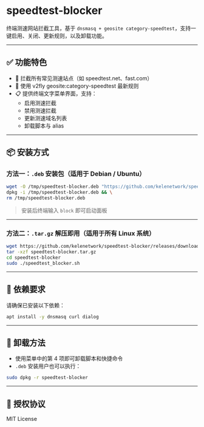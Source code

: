 
# speedtest-blocker

终端测速网站拦截工具，基于 `dnsmasq + geosite category-speedtest`，支持一键启用、关闭、更新规则，以及卸载功能。

---

## ✅ 功能特色

- 📶 拦截所有常见测速站点（如 speedtest.net、fast.com）
- 🔧 使用 v2fly geosite:category-speedtest 最新规则
- 📋 提供终端文字菜单界面，支持：
  - 启用测速拦截
  - 禁用测速拦截
  - 更新测速域名列表
  - 卸载脚本与 alias

---

## 📦 安装方式

### 方法一：`.deb` 安装包（适用于 Debian / Ubuntu）

```bash
wget -O /tmp/speedtest-blocker.deb "https://github.com/kelenetwork/speedtest-blocker/releases/download/v1.1/speedtest-blocker_1.1_all.deb" && \
dpkg -i /tmp/speedtest-blocker.deb && \
rm /tmp/speedtest-blocker.deb
```

> 安装后终端输入 `block` 即可启动面板

---

### 方法二：`.tar.gz` 解压即用（适用于所有 Linux 系统）

```bash
wget https://github.com/kelenetwork/speedtest-blocker/releases/download/v1.1/speedtest-blocker.tar.gz
tar -xzf speedtest-blocker.tar.gz
cd speedtest-blocker
sudo ./speedtest_blocker.sh
```

---

## 🧰 依赖要求

请确保已安装以下依赖：

```bash
apt install -y dnsmasq curl dialog
```

---

## 🧹 卸载方法

- 使用菜单中的第 4 项即可卸载脚本和快捷命令
- `.deb` 安装用户也可以执行：

```bash
sudo dpkg -r speedtest-blocker
```

---

## 📄 授权协议

MIT License
